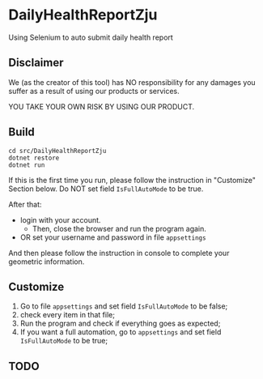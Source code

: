 # DailyHealthReportZju

Using Selenium to auto submit daily health report

## Disclaimer

We (as the creator of this tool) has NO responsibility for any damages you suffer as a result of using our products or services.

YOU TAKE YOUR OWN RISK BY USING OUR PRODUCT.

## Build

```shell
cd src/DailyHealthReportZju
dotnet restore
dotnet run
```

If this is the first time you run, please follow the instruction in "Customize" Section below. Do NOT set field `IsFullAutoMode` to be true.

After that:

- login with your account.
    - Then, close the browser and run the program again.
- OR set your username and password in file `appsettings`

And then please follow the instruction in console to complete your geometric information.

## Customize

1. Go to file `appsettings` and set field `IsFullAutoMode` to be false;
1. check every item in that file;
1. Run the program and check if everything goes as expected;
1. If you want a full automation, go to `appsettings` and set field `IsFullAutoMode` to be true;

## TODO
